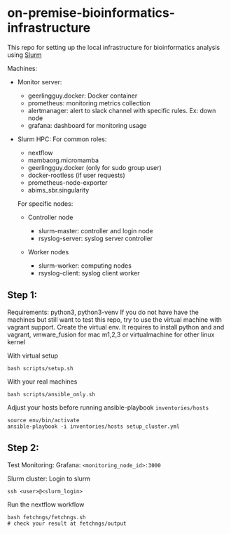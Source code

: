 # on-premise-bioinformatics-infrastructure
This repo for setting up the  local infrastructure for bioinformatics analysis using
[Slurm](https://slurm.schedmd.com/overview.html)

Machines: 
+ Monitor server:
    + geerlingguy.docker: Docker container
    + prometheus: monitoring metrics collection
    + alertmanager: alert to slack channel with specific rules. Ex: down node
    + grafana: dashboard for monitoring usage
    

+ Slurm HPC:
    For common roles:
    + nextflow
    + mambaorg.micromamba
    + geerlingguy.docker (only for sudo group user)
    + docker-rootless (if user requests)
    + prometheus-node-exporter
    + abims_sbr.singularity

    For specific nodes:
    + Controller node
        + slurm-master: controller and login node
        + rsyslog-server: syslog server controller

    + Worker nodes
        + slurm-worker: computing nodes
        + rsyslog-client: syslog client worker
        
## Step 1:
Requirements: python3, python3-venv
If you do not have have the machines but still want to test this repo, 
try to use the virtual machine with vagrant support.
Create the virtual env. It requires to install python and and vagrant, vmware_fusion for mac m1,2,3 or virtualmachine for other linux kernel

With virtual setup
```
bash scripts/setup.sh
```
With your real machines
```
bash scripts/ansible_only.sh
```
Adjust your hosts before running ansible-playbook
`inventories/hosts`
```
source env/bin/activate
ansible-playbook -i inventories/hosts setup_cluster.yml
```
## Step 2: 
Test
Monitoring:
Grafana: `<monitoring_node_id>:3000`

Slurm cluster:
Login to slurm 
```
ssh <user>@<slurm_login>
```
Run the nextflow workflow
```
bash fetchngs/fetchngs.sh
# check your result at fetchngs/output
```
